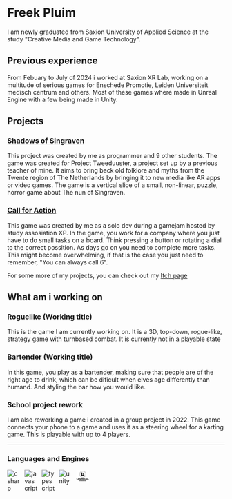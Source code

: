 <h1>Freek Pluim</h1>

I am newly graduated from Saxion University of Applied Science at the study "Creative Media and Game Technology". 

## Previous experience
From Febuary to July of 2024 i worked at Saxion XR Lab, working on a multitude of serious games for Enschede Promotie, Leiden Universiteit medisch centrum and others. 
Most of these games where made in Unreal Engine with a few being made in Unity.

## Projects
<h3><a href="https://tygoh.itch.io/tweeduuster-vertical-slice">Shadows of Singraven</a></h3>
This project was created by me as programmer and 9 other students. The game was created for Project Tweeduuster, a project set up by a previous teacher of mine. It aims to bring back old folklore and myths from the Twente region of The Netherlands by bringing it to new media like AR apps or video games. The game is a vertical slice of a small, non-linear, puzzle, horror game about The nun of Singraven.

<h3><a href="https://s4lt1.itch.io/call-for-action">Call for Action</a></h3>
This game was created by me as a solo dev during a gamejam hosted by study assosiation XP. In the game, you work for a company where you just have to do small tasks on a board. Think pressing a button or rotating a dial to the correct possition. As days go on you need to complete more tasks. This might become overwhelming, if that is the case you just need to remember, "You can always call 6".

For some more of my projects, you can check out my <a href="https://s4lt1.itch.io/">Itch page</a>


## What am i working on
<h3>Roguelike (Working title)</h3>
This is the game I am currently working on. It is a 3D, top-down, rogue-like, strategy game with turnbased combat. It is currently not in a playable state

<h3>Bartender (Working title)</h3>
In this game, you play as a bartender, making sure that people are of the right age to drink, which can be dificult when elves age differently than humand. And styling the bar how you would like.

<h3>School project rework</h3>
I am also reworking a game i created in a group project in 2022. This game connects your phone to a game and uses it as a steering wheel for a karting game. This is playable with up to 4 players.

___

### Languages and Engines
<img align="left" alt="csharp" width="30px" style="padding-right:10px;" src="https://cdn.jsdelivr.net/gh/devicons/devicon/icons/csharp/csharp-original.svg" />
<img align="left" alt="javascript" width="30px" style="padding-right:10px;" src="https://cdn.jsdelivr.net/gh/devicons/devicon/icons/javascript/javascript-original.svg" />
<img align="left" alt="typescript" width="30px" style="padding-right:10px;" src="https://cdn.jsdelivr.net/gh/devicons/devicon/icons/typescript/typescript-original.svg" />
<img align="left" alt="unity" width="30px" style="padding-right:10px;" src="https://cdn.jsdelivr.net/gh/devicons/devicon/icons/unity/unity-original.svg" />
<img align="left" alt="unreal-engine" width="30px" style="padding-right:10px;" src="https://github.com/devicons/devicon/blob/master/icons/unrealengine/unrealengine-original-wordmark.svg" />
</br>
